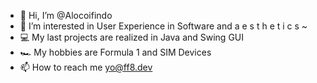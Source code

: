 - 👋 Hi, I’m @Alocoifindo 
- 🌅 I’m interested in User Experience in Software and a e s t h e t i c s ~
- 💻 My last projects are realized in Java and Swing GUI
- 🏎 My hobbies are Formula 1 and SIM Devices
- 📫 How to reach me yo@ff8.dev

<!---
Alocoifindo/Alocoifindo is a 🎑🌌 bio 🌌🎑 repository because its `README.md` (this file) appears on your GitHub profile.
You can click the Preview link to take a look at your changes.
--->

